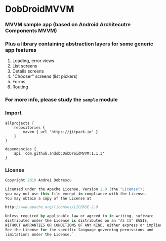 # DobDroidMVVM

### MVVM sample app (based on Android Architecutre Components MVVM)

### Plus a library containing abstraction layers for some generic app features

1. Loading, error views
2. List screens
3. Details screens
4. "Chooser" screens (list pickers)
5. Forms
6. Routing

### For more info, please study the ``sample`` module

### Import

```
allprojects {
    repositories {
        maven { url 'https://jitpack.io' }
    }
}
```
```
dependencies {
    api 'com.github.andob:DobDroidMVVM:1.1.3'
}
```

### License

```kotlin
Copyright 2019 Andrei Dobrescu

Licensed under the Apache License, Version 2.0 (the "License");
you may not use this file except in compliance with the License.
You may obtain a copy of the License at

http://www.apache.org/licenses/LICENSE-2.0

Unless required by applicable law or agreed to in writing, software
distributed under the License is distributed on an "AS IS" BASIS,
WITHOUT WARRANTIES OR CONDITIONS OF ANY KIND, either express or implied.
See the License for the specific language governing permissions and
limitations under the License.`
```
